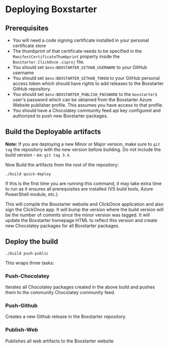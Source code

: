 # Deploying Boxstarter

## Prerequisites

* You will need a code signing certificate installed in your personal certificate store
* The thumbprint of that certificate needs to be specified in the `ManifestCertificateThumbprint` property inside the `Boxstarter.ClickOnce` `.csproj` file.
* You should set `$env:BOXSTARTER_GITHUB_USERNAME` to your GitHub username
* You should set `$env:BOXSTARTER_GITHUB_TOKEN` to your GitHub personal access token which should have rights to add releases to the Boxstarter GitHub repository.
* You should set `$env:BOXSTARTER_PUBLISH_PASSWORD` to the `boxstarter$` user's password which can be obtained from the Boxstarter Azure Website publisher profile. This assumes you have access to that profile.
* You should have a Chocolatey community feed api key configured and authorized to push new Boxstarter packages.

## Build the Deployable artifacts

**Note:**
If you are deploying a new Minor or Major version, make sure to `git tag` the repository with the new version before building. Do not include the build version - ex: `git tag 3.4`.

Now Build the artifacts from the root of the repository:

```
./build quick-deploy
```

If this is the first time you are running this command, it may take extra time to run as it ensures all prerequisites are installed (VS build tools, Azure PowerShell module, etc.).

This will compile the Boxstarter website and ClickOnce application and also sign the ClickOnce app. It will bump the version where the build version will be the number of commits since the minor version was tagged. It will update the Boxstarter homepage HTML to reflect this version and create new Chocolatey packages for all Boxstarter packages.

## Deploy the build

```
./build push-public
```

This wraps three tasks:

### Push-Chocolatey

Iterates all Chocolatey packages created in the above build and pushes them to the community Chocolatey community feed.

### Push-Github

Creates a new Github release in the Boxstarter repository.

### Publish-Web

Publishes all web artifacts to the Boxstarter website
